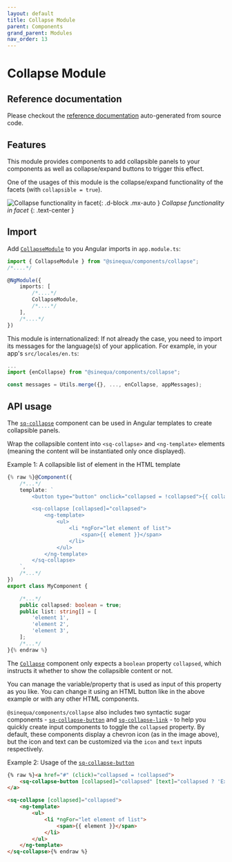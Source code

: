 ```yaml
---
layout: default
title: Collapse Module
parent: Components
grand_parent: Modules
nav_order: 13
---
```


# Collapse Module

## Reference documentation

Please checkout the [reference documentation]({{site.baseurl}}components/modules/CollapseModule.html) auto-generated from source code.

## Features

This module provides components to add collapsible panels to your components as well as collapse/expand buttons to trigger this effect.

One of the usages of this module is the collapse/expand functionality of the facets (with `collapsible = true`).

![Collapse functionality in facet]({{site.baseurl}}assets/modules/collapse/collapse-facet-example.png){: .d-block .mx-auto }
*Collapse functionality in facet*
{: .text-center }

## Import

Add [`CollapseModule`]({{site.baseurl}}components/modules/CollapseModule.html) to you Angular imports in `app.module.ts`:

```ts
import { CollapseModule } from "@sinequa/components/collapse";
/*....*/

@NgModule({
    imports: [
        /*....*/
        CollapseModule,
        /*....*/
    ],
    /*....*/
})
```

This module is internationalized: If not already the case, you need to import its messages for the language(s) of your application. For example, in your app's `src/locales/en.ts`:

```ts
...
import {enCollapse} from "@sinequa/components/collapse";

const messages = Utils.merge({}, ..., enCollapse, appMessages);
```

## API usage

The [`sq-collapse`]({{site.baseurl}}components/components/Collapse.html) component can be used in Angular templates to create collapsible panels.

Wrap the collapsible content into `<sq-collapse>` and `<ng-template>` elements (meaning the content will be instantiated only once displayed).

Example 1: A collapsible list of element in the HTML template

```ts
{% raw %}@Component({
    /*...*/
    template: `
        <button type="button" onclick="collapsed = !collapsed">{{ collapsed ? 'Expand' : 'Collapse' }}</button>

        <sq-collapse [collapsed]="collapsed">
            <ng-template>
                <ul>
                    <li *ngFor="let element of list">
                        <span>{{ element }}</span>
                    </li>
                </ul>
            </ng-template>
        </sq-collapse>
    `,
    /*...*/
})
export class MyComponent {

    /*...*/
    public collapsed: boolean = true;
    public list: string[] = [
        'element 1',
        'element 2',
        'element 3',
    ];
    /*...*/
}{% endraw %}
```

The [`Collapse`]({{site.baseurl}}components/components/Collapse.html) component only expects a `boolean` property `collapsed`, which instructs it whether to show the collapsible content or not.

You can manage the variable/property that is used as input of this property as you like.
You can change it using an HTML button like in the above example or with any other HTML components.

`@sinequa/components/collapse` also includes two syntactic sugar components - [`sq-collapse-button`]({{site.baseurl}}components/components/CollapseButton.html) and [`sq-collapse-link`]({{site.baseurl}}components/components/CollapseLink.html) - to help you quickly create input components to toggle the `collapsed` property. By default, these components display a chevron icon (as in the image above), but the icon and text can be customized via the `icon` and `text` inputs respectively.

Example 2: Usage of the [`sq-collapse-button`]({{site.baseurl}}components/components/CollapseButton.html)

```html
{% raw %}<a href="#" (click)="collapsed = !collapsed">
    <sq-collapse-button [collapsed]="collapsed" [text]="collapsed ? 'Expand' : 'Collapse'"></sq-collapse-button>
</a>

<sq-collapse [collapsed]="collapsed">
    <ng-template>
        <ul>
            <li *ngFor="let element of list">
                <span>{{ element }}</span>
            </li>
        </ul>
    </ng-template>
</sq-collapse>{% endraw %}
```
